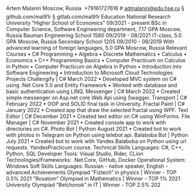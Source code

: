 Artem Malanin
Moscow, Russia
 +79161727616 # admalanin@edu.hse.ru § github.com/mal91r § gitlab.com/mal91r
Education
National Research University ”Higher School of Economics” 09/2021 - present
BSc in Computer Science, Software Engineering department, 7.17 GPA Moscow, Russia
Bauman Engineering School 1580 09/2019 - 08/2021
IT-class, 5.0 GPA Moscow, Russia
Secondary School 1205 09/2010 - 08/2019
With advanced learning of foreign languages, 5.0 GPA Moscow, Russia
Relevant Courses
• C# Programming
• Algebra
• Discrete Mathematics
• Calculus
• Economics
• C++ Programming Basics
• Computer Practicum on Calculus in Python
• Computer Practicum on Algebra in Python
• Introduction into Software Engineering
• Introduction to Microsoft Cloud Technologies
Projects
Challengify | C# March 2022
• Developed MVC system on C# using .Net Core 5.0 and Entity Framework
• Worked with database and basic authentication using LINQ.
Messenger | C# March 2022
• Created simple messenger on Asp.net core Web Api using Swagger.
Transport | C# February 2022
• OOP and SOLID final task in University.
Fractal Paint | C# January 2022
• Created app that draw the selected fractal using WPF.
Text Editor | C# December 2021
• Created text editor on C# using WinForms.
File Manager | C# November 2021
• Created console app to work with directories on C#.
Photo Bot | Python August 2021
• Created bot to work with photos in Telegram on Python using telebot api.
Balaboba Bot | Python July 2021
• Created bot to work with Yandex.Balaboba on Python using url requests. YandexPracticum course.
Technical Skills
Languages: C#, C++, Python, SQL
Developer Tools: Visual Studio, Rider, CLion
Technologies/Frameworks: .Net.Core, GitHub, Docker
Operational System: Windows
Soft Skills
Languages: Russian - native speaker, English - advanced
Achievements
Olympiad ”Fiztech” in physics | Winner - TOP 0.5% 2021
”Rosatom” Olympiad in Mathematics | Winner - TOP 1% 2021
University Olympiad ”Belchonok” in IT | Winner - TOP 2.5% 202
